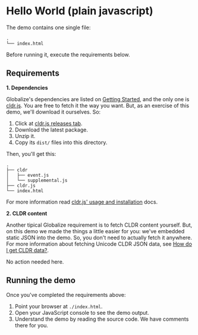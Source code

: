 # Hello World (plain javascript)

The demo contains one single file:

```
.
└── index.html
```

Before running it, execute the requirements below.


## Requirements

**1. Dependencies**

Globalize's dependencies are listed on [Getting
Started](../../README.md#dependencies), and the only one is
[cldr.js](https://github.com/rxaviers/cldrjs). You are free to fetch it the way
you want. But, as an exercise of this demo, we'll download it ourselves. So:

1. Click at [cldr.js releases tab](https://github.com/rxaviers/cldrjs/releases).
1. Download the latest package.
1. Unzip it.
1. Copy its `dist/` files into this directory.

Then, you'll get this:

```
.
├── cldr
│   ├── event.js
│   └── supplemental.js
├── cldr.js
└── index.html
```

For more information read [cldr.js' usage and
installation](https://github.com/rxaviers/cldrjs#usage-and-installation) docs.

**2. CLDR content**

Another tipical Globalize requirement is to fetch CLDR content yourself. But, on
this demo we made the things a little easier for you: we've embedded static JSON
into the demo. So, you don't need to actually fetch it anywhere. For more
information about fetching Unicode CLDR JSON data, see [How do I get CLDR
data?](../../doc/cldr.md).

No action needed here.


## Running the demo

Once you've completed the requirements above:

1. Point your browser at `./index.html`.
1. Open your JavaScript console to see the demo output.
1. Understand the demo by reading the source code. We have comments there for
you.
